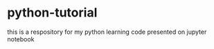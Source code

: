 # python-tutorial

this is a respository for my python learning code presented on jupyter notebook

